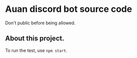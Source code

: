 # Auan discord bot source code

Don't public before being allowed.

## About this project.
To run the test, use ```npm start```.